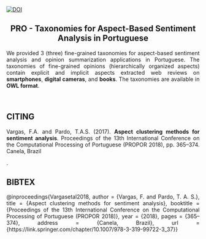 [![DOI](https://zenodo.org/badge/DOI/10.5281/zenodo.10795287.svg)](https://doi.org/10.5281/zenodo.10795287)

<h2 align="center"> PRO - Taxonomies for Aspect-Based Sentiment Analysis in Portuguese</h2>  

<p align="justify"> We provided 3 (three) fine-grained taxonomies for aspect-based sentiment analysis and opinion summarization applications in Portuguese. The taxonomies of fine-grained opinions (hierarchically organized aspects) contain explicit and implicit aspects extracted web reviews on <b>smartphones</b>, <b>digital cameras</b>, and <b>books</b>. The taxonomies are available in <b>OWL format</b>.
</p>

<br>
<h2 align="left"> CITING </h2>

<p align="justify"> Vargas, F.A. and Pardo, T.A.S. (2017). <b>Aspect clustering methods for sentiment analysis</b>. Proceedings of the 13th International Conference on the Computational Processing of Portuguese (PROPOR 2018), pp. 365–374. Canela, Brazil </p>. 

<br>

 <h2 align="left">BIBTEX </h2>
<p align="justify">
@inproceedings{Vargasetal2018,
 author = {Vargas, F. and Pardo, T. A. S.},
 title = {Aspect clustering methods for sentiment analysis},
 booktitle = {Proceedings of the 13th International Conference on the Computational Processing of Portuguese (PROPOR 2018)},
 year = {2018},
 pages = {365–374},
 address = {Canela, Brazil},
 url = {https://link.springer.com/chapter/10.1007/978-3-319-99722-3_37}}
</p>

<br>

